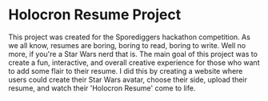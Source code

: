 # Holocron Resume Project

This project was created for the Sporediggers hackathon competition. As we all know, resumes are boring, boring to read, boring to write. Well no more, if you're a Star Wars nerd that is. The main goal of this project was to create a fun, interactive, and overall creative experience for those who want to add some flair to their resume. I did this by creating a website where users could create their Star Wars avatar, choose their side, upload their resume, and watch their 'Holocron Resume' come to life. 
